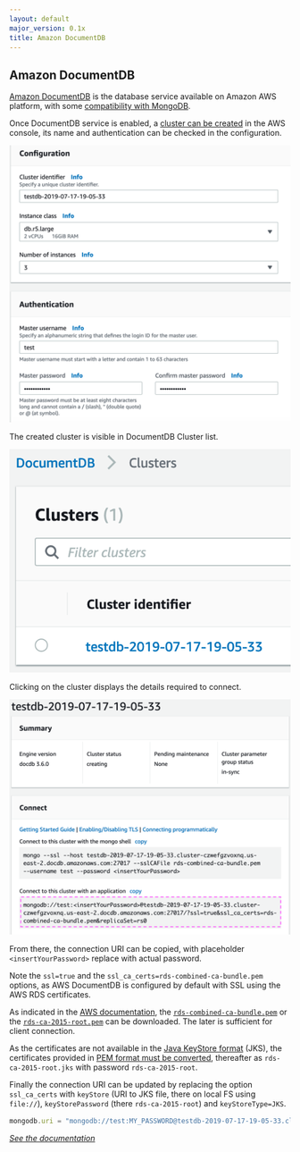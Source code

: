 ```yaml
---
layout: default
major_version: 0.1x
title: Amazon DocumentDB
---
```


## Amazon DocumentDB

[Amazon DocumentDB](https://aws.amazon.com/documentdb/) is the database service available on Amazon AWS platform, with some [compatibility with MongoDB](https://www.mongodb.com/atlas-vs-amazon-documentdb).

Once DocumentDB service is enabled, a [cluster can be created](https://console.aws.amazon.com/docdb/) in the AWS console, its name and authentication can be checked in the configuration.

<img src="../images/aws-docdb1.png" alt="Amazon DocumentDB configuration" class="screenshot" />

The created cluster is visible in DocumentDB Cluster list.

<img src="../images/aws-docdb2.png" alt="Amazon DocumentDB clusters" class="screenshot" />

Clicking on the cluster displays the details required to connect.

<img src="../images/aws-docdb3.png" alt="Amazon DocumentDB Cluster details" class="screenshot" />

From there, the connection URI can be copied, with placeholder `<insertYourPassword>` replace with actual password.

Note the `ssl=true` and the `ssl_ca_certs=rds-combined-ca-bundle.pem` options, as AWS DocumentDB is configured by default with SSL using the AWS RDS certificates.

As indicated in the [AWS documentation](https://docs.aws.amazon.com/en_us/AmazonRDS/latest/UserGuide/UsingWithRDS.SSL.html), the [`rds-combined-ca-bundle.pem`](https://s3.amazonaws.com/rds-downloads/rds-combined-ca-bundle.pem) or the [`rds-ca-2015-root.pem`](https://s3.amazonaws.com/rds-downloads/rds-ca-2015-root.pem) can be downloaded.
The later is sufficient for client connection.

As the certificates are not available in the [Java KeyStore format](https://en.wikipedia.org/wiki/Java_KeyStore) (JKS), the certificates provided in [PEM format must be converted](https://docs.oracle.com/cd/E35976_01/server.740/es_admin/src/tadm_ssl_convert_pem_to_jks.html), thereafter as `rds-ca-2015-root.jks` with password `rds-ca-2015-root`.

Finally the connection URI can be updated by replacing the option `ssl_ca_certs` with `keyStore` (URI to JKS file, there on local FS using `file://`), `keyStorePassword` (there `rds-ca-2015-root`) and `keyStoreType=JKS`.

```javascript
mongodb.uri = "mongodb://test:MY_PASSWORD@testdb-2019-07-17-19-05-33.cluster-czwefgzvoxnq.us-east-2.docdb.amazonaws.com:27017/testdb?ssl=true&keyStore=file:///path/on/local/fs/to/rds-ca-2015-root.jks&keyStorePassword=rds-ca-2015-root&keyStoreType=JKS"
```

*[See the documentation](./connect-database.html)*
